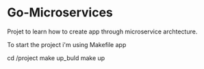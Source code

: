 # Go-Microservices
Projet to learn how to create app through microservice archtecture.

To start the project i'm using Makefile app

cd /project
make up_buld
make up
